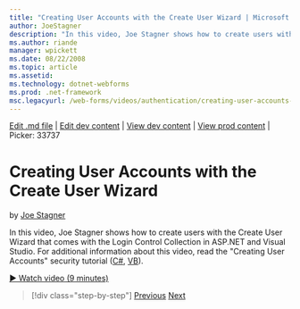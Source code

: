 ```yaml
---
title: "Creating User Accounts with the Create User Wizard | Microsoft Docs"
author: JoeStagner
description: "In this video, Joe Stagner shows how to create users with the Create User Wizard that comes with the Login Control Collection in ASP.NET and Visual Studio. F..."
ms.author: riande
manager: wpickett
ms.date: 08/22/2008
ms.topic: article
ms.assetid: 
ms.technology: dotnet-webforms
ms.prod: .net-framework
msc.legacyurl: /web-forms/videos/authentication/creating-user-accounts-with-the-create-user-wizard
---
```

[Edit .md file](C:\Projects\msc\dev\Msc.Www\Web.ASP\App_Data\github\web-forms\videos\authentication\creating-user-accounts-with-the-create-user-wizard.md) | [Edit dev content](http://www.aspdev.net/umbraco#/content/content/edit/26780) | [View dev content](http://docs.aspdev.net/tutorials/web-forms/videos/authentication/creating-user-accounts-with-the-create-user-wizard.html) | [View prod content](http://www.asp.net/web-forms/videos/authentication/creating-user-accounts-with-the-create-user-wizard) | Picker: 33737

Creating User Accounts with the Create User Wizard
====================
by [Joe Stagner](https://github.com/JoeStagner)

In this video, Joe Stagner shows how to create users with the Create User Wizard that comes with the Login Control Collection in ASP.NET and Visual Studio. For additional information about this video, read the "Creating User Accounts" security tutorial ([C#](../../overview/older-versions-security/membership/creating-user-accounts-cs.md), [VB](../../overview/older-versions-security/membership/creating-user-accounts-vb.md)).

[&#9654; Watch video (9 minutes)](https://channel9.msdn.com/Blogs/ASP-NET-Site-Videos/creating-user-accounts-with-the-create-user-wizard)

>[!div class="step-by-step"] [Previous](changing-membership-settings-in-the-default-membership-schema.md) [Next](creating-user-accounts-programmatically.md)